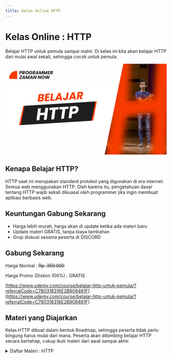 ```yaml
---
title: Kelas Online HTTP
---
```


# Kelas Online : HTTP

Belajar HTTP untuk pemula sampai mahir. Di kelas ini kita akan belajar HTTP dari mulai awal sekali, sehingga cocok untuk pemula.

![HTTP](/img/kelas-online/big/http.jpg)

## Kenapa Belajar HTTP?

HTTP saat ini merupakan standard protokol yang digunakan di era internet. Semua web menggunakan HTTP. Oleh karena itu, 
pengetahuan dasar tentang HTTP wajib sekali dikuasai oleh programmer jika ingin membuat aplikasi berbasis web.

## Keuntungan Gabung Sekarang

- Harga lebih murah, harga akan di update ketika ada materi baru
- Update materi GRATIS, tanpa biaya tambahan
- Grup diskusi sesama peserta di DISCORD

## Gabung Sekarang

Harga Normal : ~~Rp. 350.000~~

Harga Promo (Diskon 100%) : GRATIS

[https://www.udemy.com/course/belajar-http-untuk-pemula/?referralCode=C780318316E2B909461F](https://www.udemy.com/course/belajar-http-untuk-pemula/?referralCode=C780318316E2B909461F)

## Materi yang Diajarkan

Kelas HTTP dibuat dalam bentuk Roadmap, sehingga peserta tidak perlu bingung harus mulai dari mana.
Peserta akan dibimbing belajar HTTP secara bertahap, cukup ikuti materi dari awal sampai akhir.

<details>
<summary>Daftar Materi : HTTP</summary>

```text
00:00:00 - Pendahuluan
00:01:24 - Pengenalan HTTP
00:09:35 - HTTP Version
00:17:05 - HTTP Terminology
00:23:28 - HTTP Flow
00:30:13 - Browser Network Tool
00:35:52 - HTTP Request dan Response
00:39:59 - HTTP Method
00:47:38 - URL
00:58:40 - HTTP Header
01:05:29 - HTTP Status
01:16:56 - HTTP Body
01:24:52 - Redirect
01:27:23 - HTTP Cookie
01:38:36 - HTTP Caching
01:47:40 - Teknologi Lainnya
```

</details>
